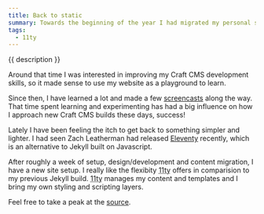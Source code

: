 ```yaml
---
title: Back to static
summary: Towards the beginning of the year I had migrated my personal site setup from Jekyll over to Craft CMS.
tags:
  - 11ty
---
```

{{ description }}

Around that time I was interested in improving my Craft CMS development skills, so it made sense to use my website as a playground to learn.

Since then, I have learned a lot and made a few [screencasts](https://www.youtube.com/watch?v=VSXglzqJ2Z4&list=PLmv4wIIvTDgGX6bpR3cdVddTDTR8DbDmO) along the way. That time spent learning and experimenting has had a big influence on how I approach new Craft CMS builds these days, success!

Lately I have been feeling the itch to get back to something simpler and lighter. I had seen Zach Leatherman had released [Eleventy](https://github.com/11ty/eleventy) recently, which is an alternative to Jekyll built on Javascript.

After roughly a week of setup, design/development and content migration, I have a new site setup. I really like the flexibity <abbr title="Eleventy">11ty</abbr> offers in comparision to my previous Jekyll build. <abbr title="Eleventy">11ty</abbr> manages my content and templates and I bring my own styling and scripting layers.

Feel free to take a peak at the [source](https://github.com/alexcarpenter/alexcarpenter.github.io).
